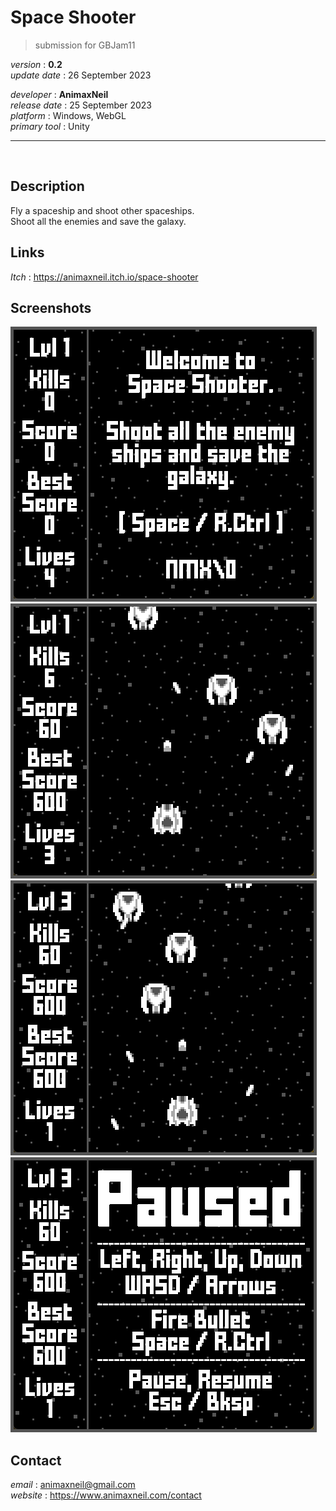 # Space Shooter  

> submission for GBJam11  

*version* : **0.2**  
*update date* : 26 September 2023  

*developer* : **AnimaxNeil**  
*release date* : 25 September 2023  
*platform* : Windows, WebGL  
*primary tool* : Unity  

---
<br>

## Description  
Fly a spaceship and shoot other spaceships.  
Shoot all the enemies and save the galaxy.  

## Links  
*Itch* : https://animaxneil.itch.io/space-shooter  

## Screenshots  
![1](./README/1b.png "1")
![2](./README/2b.png "2")
![3](./README/3b.png "3")
![4](./README/4b.png "4")

## Contact  
*email* : animaxneil@gmail.com  
*website* : https://www.animaxneil.com/contact  

